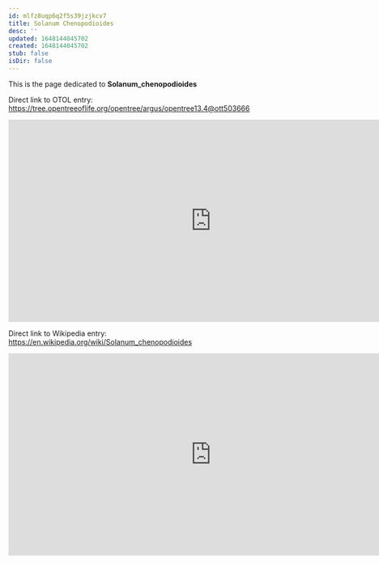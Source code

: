 ```yaml
---
id: mlfz8uqp6q2f5s39jzjkcv7
title: Solanum Chenopodioides
desc: ''
updated: 1648144045702
created: 1648144045702
stub: false
isDir: false
---
```

This is the page dedicated to **Solanum_chenopodioides**


Direct link to OTOL entry: https://tree.opentreeoflife.org/opentree/argus/opentree13.4@ott503666



<html>
    <body>
    <iframe src="https://tree.opentreeoflife.org/opentree/argus/opentree13.4@ott503666"
    width="800" height="400" frameborder="0" allowfullscreen> </iframe>
    </body>
</html>
    


Direct link to Wikipedia entry: https://en.wikipedia.org/wiki/Solanum_chenopodioides



<html>
    <body>
    <iframe src="https://en.wikipedia.org/wiki/Solanum_chenopodioides"
    width="800" height="400" frameborder="0" allowfullscreen> </iframe>
    </body>
</html>
    
